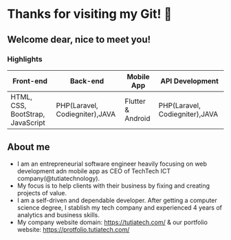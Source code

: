 # Thanks for visiting my Git! 👋  
## Welcome dear, nice to meet you!

### Highlights

|  Front-end   | Back-end   |  Mobile App   | API Development   |
| ----------- | ----------- | ----------- | ----------- |
|HTML, CSS, BootStrap, JavaScript|PHP(Laravel, Codiegniter),JAVA|Flutter & Android|PHP(Laravel, Codiegniter),JAVA|

## About me

* I am an entrepreneurial software engineer heavily focusing on web development adn mobile app as CEO of TechTech ICT company(@tutiatechnology).
* My focus is to help clients with their business by fixing and creating projects of value.
* I am a self-driven and dependable developer. After getting a computer science degree, I stablish my tech company and experienced 4 years of analytics and business skills. 
* My company website domain: https://tutiatech.com/ & our portfolio website: https://protfolio.tutiatech.com/
